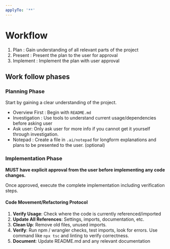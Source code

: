 ```yaml
---
applyTo: '**'
---
```

# Workflow

1. Plan : Gain understanding of all relevant parts of the project
2. Present : Present the plan to the user for approval
3. Implement : Implement the plan with user approval

## Work follow phases

### Planning Phase

Start by gaining a clear understanding of the project.

- Overview First : Begin with `README.md`
- Investigation : Use tools to understand current usage/dependencies before asking user
- Ask user: Only ask user for more info if you cannot get it yourself through investigation.
- Notepad : Create a file in `.ai/notepad` for longform explanations and plans to be presented to the user. (optional)

### Implementation Phase

**MUST have explicit approval from the user before implementing any code changes.**

Once approved, execute the complete implementation including verification steps.

#### Code Movement/Refactoring Protocol

1. **Verify Usage**: Check where the code is currently referenced/imported
2. **Update All References**: Settings, imports, documentation, etc.
3. **Clean Up**: Remove old files, unused imports.
4. **Verify**: Run npm / wrangler checks, test imports, look for errors. Use command like  `npx tsc` and linting to verify correctness.
5. **Document**: Update README.md and any relevant documentation